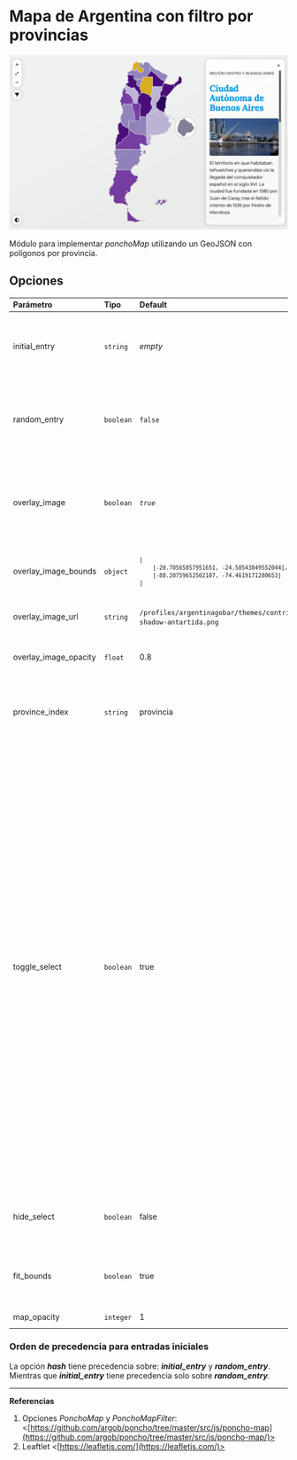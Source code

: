 # Mapa de Argentina con filtro por provincias


![](./img/home-display-1.png)


Módulo para implementar _ponchoMap_ utilizando un GeoJSON con polígonos por provincia.



## **Opciones**

<table>
<thead>
<tr>
<th style="text-align:left">Parámetro</th>
<th style="text-align:left">Tipo</th>
<th style="text-align:left">Default</th>
<th style="text-align:left">Descripción</th>
</tr>
</thead>
<tbody>
<tr>
<td style="text-align:left">initial_entry</td>
<td style="text-align:left"><code>string</code></td>
<td style="text-align:left"><em>empty</em></td>
<td style="text-align:left">Permite asignar una provincia para que se muestre cuando se carga la página. (Ver órdenes de precedencia).</td>
</tr>
<tr>
<td style="text-align:left">random_entry</td>
<td style="text-align:left"><code>boolean</code></td>
<td style="text-align:left"><code>false</code></td>
<td style="text-align:left">Permite que se asigne <em>aleatoriamente</em> una provincia cuando se carga la página. (Ver órdenes de precedencia).</td>
</tr>
<tr>
<td style="text-align:left">overlay_image</td>
<td style="text-align:left"><code>boolean</code></td>
<td style="text-align:left"><em><code>true</code></em></td>
<td style="text-align:left">Si es <em>true</em> (Verdadero en inglés), permite que se visualice la imagen sobrepuesta al mapa de OpenStreetMap (OSM).</td>
</tr>
<tr>
<td style="text-align:left">overlay_image_bounds</td>
<td style="text-align:left"><code>object</code></td>
<td style="text-align:left"><pre style="font-size:smaller"><code>[
    [-20.70565857951651, -24.50543849552044],
    [-88.20759652502107, -74.4619171280653]
]</code></pre></td>
<td style="text-align:left">Geo-localización de las cuatro coordenadas que definen el cuadro visible del mapa.</td>
</tr>
<tr>
<td style="text-align:left">overlay_image_url</td>
<td style="text-align:left"><code>string</code></td>
<td style="text-align:left"><code>/profiles/argentinagobar/themes/contrib/poncho/img/map-shadow-antartida.png</code></td>
<td style="text-align:left">Permite sobreponer una imagen en el mapa OSM.</td>
</tr>
<tr>
<td style="text-align:left">overlay_image_opacity</td>
<td style="text-align:left"><code>float</code></td>
<td style="text-align:left">0.8</td>
<td style="text-align:left">Define la opcidad de la imagen sobrepuesta al mapa.</td>
</tr>
<tr>
<td style="text-align:left">province_index</td>
<td style="text-align:left"><code>string</code></td>
<td style="text-align:left">provincia</td>
<td style="text-align:left">Permite definir cual es el nombre de la columna, o índice del objeto; dónde se debe obtener el nombre de la provincia.</td>
</tr>
<tr>
<td style="text-align:left">toggle_select</td>
<td style="text-align:left"><code>boolean</code></td>
<td style="text-align:left">true</td>
<td style="text-align:left"><dl><dt><code>true</code> (verdadero)</dt><dd>Cuando la opción sea verdadera y  el <em>viewport</em> o tamaño del display sea inferior a los 992 píxeles de ancho, el componente html, select, con el listado de provincias se mostrará, mientras que el mapa permanecerá oculto.</dd>
<dt><code>false</code> (falso)</dt><dd>Cuando la opción sea falsa, tanto el componente html, select, como el mapa estarán visibles en todo momento.</dd></dl>
<p>* Es importante tenes en cuenta que cuando se utilice el mapa completo —mapa con slider o popup—, true ocultará el mapa. Esta opción es aconsejable en modo: mapa con descripción fuera del mapa.</p></td>
</tr>
<tr>
<td style="text-align:left">hide_select</td>
<td style="text-align:left"><code>boolean</code></td>
<td style="text-align:left">false</td>
<td style="text-align:left">Si la opción es <em>true</em>, el componente html, select, se muestra unicamente en modo mobile.</td>
</tr>
<tr>
<td style="text-align:left">fit_bounds</td>
<td style="text-align:left"><code>boolean</code></td>
<td style="text-align:left">true</td>
<td style="text-align:left">Si es <em>true</em>, el mapa se ajusta al conetenido del mapa cuando se carga por primera vez.</td>
</tr>

<tr>
<td style="text-align:left">map_opacity</td>
<td style="text-align:left"><code>integer</code></td>
<td style="text-align:left">1</td>
<td style="text-align:left">Opacidad del mapa OSM.</td>
</tr>
</tbody>
</table>


### Orden de precedencia para entradas iniciales

La opción _**hash**_ tiene precedencia sobre: _**initial_entry**_ y _**random_entry**_. Mientras que _**initial_entry**_ tiene precedencia solo sobre _**random_entry**_.

----

**Referencias**

1. Opciones _PonchoMap_ y _PonchoMapFilter_: <[https://github.com/argob/poncho/tree/master/src/js/poncho-map](https://github.com/argob/poncho/tree/master/src/js/poncho-map/)>
2. Leaftlet <[https://leafletjs.com/](https://leafletjs.com/)>